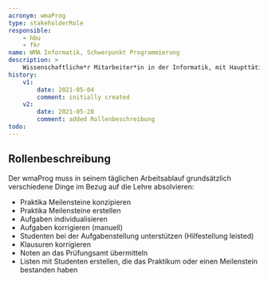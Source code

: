 ```yaml
---
acronym: wmaProg
type: stakeholderRole
responsible: 
    - hbu
    - fkr
name: WMA Informatik, Schwerpunkt Programmierung
description: >
    Wissenschaftliche*r Mitarbeiter*in in der Informatik, mit Haupttätigkeitsfeld in der Lehre (Programmieren)
history:
    v1:
        date: 2021-05-04
        comment: initially created
    v2:
        date: 2021-05-28
        comment: added Rollenbeschreibung    
todo: 
---
```


## Rollenbeschreibung

Der wmaProg muss in seinem täglichen Arbeitsablauf grundsätzlich verschiedene Dinge im Bezug auf die Lehre absolvieren:

* Praktika Meilensteine konzipieren
* Praktika Meilensteine erstellen
* Aufgaben individualisieren
* Aufgaben korrigieren (manuell)
* Studenten bei der Aufgabenstellung unterstützen (Hilfestellung leisted)
* Klausuren korrigieren
* Noten an das Prüfungsamt übermitteln
* Listen mit Studenten erstellen, die das Praktikum oder einen Meilenstein bestanden haben



